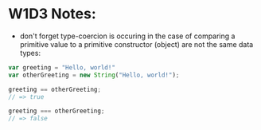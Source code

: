# W1D3 Notes:

- don't forget type-coercion is occuring in the case of comparing a primitive value to a primitive constructor (object) are not the same data types: 

```javascript
var greeting = "Hello, world!" 
var otherGreeting = new String("Hello, world!");

greeting == otherGreeting; 
// => true

greeting === otherGreeting; 
// => false
```